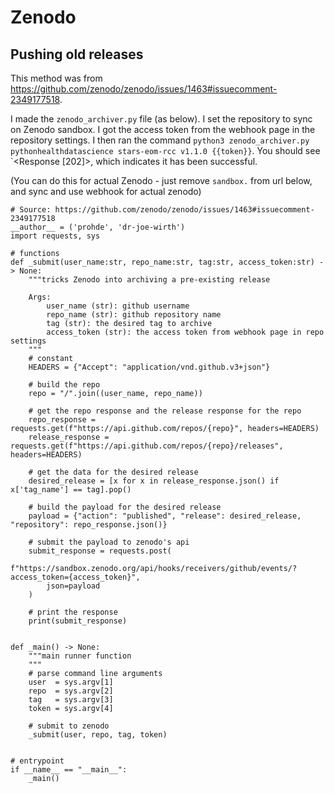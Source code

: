 # Zenodo

## Pushing old releases

This method was from <https://github.com/zenodo/zenodo/issues/1463#issuecomment-2349177518>.

I made the `zenodo_archiver.py` file (as below). I set the repository to sync on Zenodo sandbox. I got the access token from the webhook page in the repository settings. I then ran the command `python3 zenodo_archiver.py pythonhealthdatascience stars-eom-rcc v1.1.0 {{token}}`. You should see `<Response [202]>, which indicates it has been successful.

(You can do this for actual Zenodo - just remove `sandbox.` from url below, and sync and use webhook for actual zenodo)

```
# Source: https://github.com/zenodo/zenodo/issues/1463#issuecomment-2349177518
__author__ = ('prohde', 'dr-joe-wirth')
import requests, sys

# functions
def _submit(user_name:str, repo_name:str, tag:str, access_token:str) -> None:
    """tricks Zenodo into archiving a pre-existing release

    Args:
        user_name (str): github username
        repo_name (str): github repository name
        tag (str): the desired tag to archive
        access_token (str): the access token from webhook page in repo settings
    """
    # constant
    HEADERS = {"Accept": "application/vnd.github.v3+json"}

    # build the repo
    repo = "/".join((user_name, repo_name))
    
    # get the repo response and the release response for the repo
    repo_response = requests.get(f"https://api.github.com/repos/{repo}", headers=HEADERS)
    release_response = requests.get(f"https://api.github.com/repos/{repo}/releases", headers=HEADERS)
    
    # get the data for the desired release
    desired_release = [x for x in release_response.json() if x['tag_name'] == tag].pop()
    
    # build the payload for the desired release
    payload = {"action": "published", "release": desired_release, "repository": repo_response.json()}
    
    # submit the payload to zenodo's api
    submit_response = requests.post(
        f"https://sandbox.zenodo.org/api/hooks/receivers/github/events/?access_token={access_token}",
        json=payload
    )
    
    # print the response
    print(submit_response)


def _main() -> None:
    """main runner function
    """
    # parse command line arguments
    user  = sys.argv[1]
    repo  = sys.argv[2]
    tag   = sys.argv[3]
    token = sys.argv[4]
    
    # submit to zenodo
    _submit(user, repo, tag, token)


# entrypoint
if __name__ == "__main__":
    _main()

```
